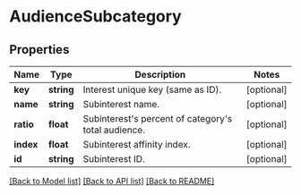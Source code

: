 # AudienceSubcategory

## Properties
Name | Type | Description | Notes
------------ | ------------- | ------------- | -------------
**key** | **string** | Interest unique key (same as ID). | [optional] 
**name** | **string** | Subinterest name. | [optional] 
**ratio** | **float** | Subinterest&#39;s percent of category&#39;s total audience. | [optional] 
**index** | **float** | Subinterest affinity index. | [optional] 
**id** | **string** | Subinterest ID. | [optional] 

[[Back to Model list]](../README.md#documentation-for-models) [[Back to API list]](../README.md#documentation-for-api-endpoints) [[Back to README]](../README.md)


